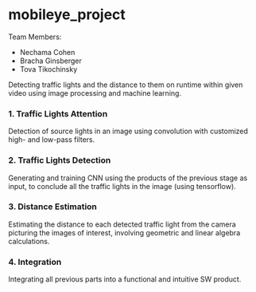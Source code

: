 # mobileye_project
Team Members:
* Nechama Cohen
* Bracha Ginsberger
* Tova Tikochinsky 




Detecting traffic lights and the distance to them on runtime within given video using image processing and machine learning.

### 1. Traffic Lights Attention
Detection of source lights in an image using convolution with customized high- and low-pass filters. 

### 2. Traffic Lights Detection
Generating and training CNN using the products of the previous stage as input, to conclude all the traffic lights in the image (using tensorflow). 

### 3. Distance Estimation
Estimating the distance to each detected traffic light from the camera picturing the images of interest, involving geometric and linear algebra calculations. 

### 4. Integration
Integrating all previous parts into a functional and intuitive SW product. 
